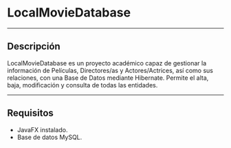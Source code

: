 # LocalMovieDatabase
- - - -
## Descripción
LocalMovieDatabase es un proyecto académico capaz de gestionar la información de Películas, Directores/as y Actores/Actrices, así como sus relaciones, con una Base de Datos mediante Hibernate.
Permite el alta, baja, modificación y consulta de todas las entidades.
- - - -
## Requisitos
 * JavaFX instalado.
 * Base de datos MySQL.
